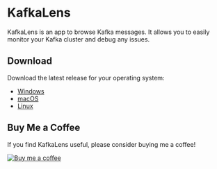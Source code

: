 # KafkaLens

KafkaLens is an app to browse Kafka messages. It allows you to easily monitor your Kafka cluster and debug any issues.

## Download

Download the latest release for your operating system:

- [Windows](https://github.com/fatichar/KafkaLens/releases/latest/download/kafkalens-setup.exe)
- [macOS](https://github.com/fatichar/KafkaLens/releases/latest/download/kafkalens.dmg)
- [Linux](https://github.com/fatichar/KafkaLens/releases/latest/download/kafkalens.deb)

## Buy Me a Coffee

If you find KafkaLens useful, please consider buying me a coffee!

[![Buy me a coffee](https://www.buymeacoffee.com/assets/img/custom_images/orange_img.png)](https://www.buymeacoffee.com/fatichar)